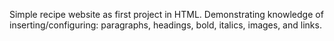 Simple recipe website as first project in HTML. Demonstrating knowledge of
inserting/configuring: paragraphs, headings, bold, italics, images, and links.